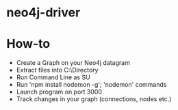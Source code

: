 # neo4j-driver

<h1> How-to </h1>
<ul>
  <li>Create a Graph on your Neo4j datagram
  <li>Extract files into C:\Directory
  <li>Run Command Line as SU
  <li>Run 'npm install nodemon -g'; 'nodemon' commands
  <li>Launch program on port 3000
  <li>Track changes in your graph (connections, nodes etc.)
</ul>
